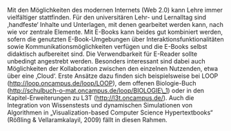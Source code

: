 <!-- filename: 05_Zentrale_Erkenntnisse.md -->
<!-- title: Zentrale Erkenntnisse -->

Mit den Möglichkeiten des modernen Internets (Web 2.0) kann Lehre immer vielfältiger stattfinden. Für den universitären Lehr- und Lernalltag sind ‚handfeste‘ Inhalte und Unterlagen, mit denen gearbeitet werden kann, nach wie vor zentrale Elemente. Mit E-Books kann beides gut kombiniert werden, sofern die genutzten E-Book-Umgebungen über Interaktionsfunktionalitäten sowie Kommunikationsmöglichkeiten verfügen und die E-Books selbst didaktisch aufbereitet sind. Die Verwendbarkeit für E-Reader sollte unbedingt angestrebt werden. Besonders interessant sind dabei auch Möglichkeiten der Kollaboration zwischen den einzelnen Nutzenden, etwa über eine ‚Cloud‘. Erste Ansätze dazu finden sich beispielsweise bei LOOP (http://loop.oncampus.de/loop/LOOP), dem offenen Biologie-Buch (http://schulbuch-o-mat.oncampus.de/loop/BIOLOGIE\_1) oder in den Kapitel-Erweiterungen zu L3T (http://l3t.oncampus.de/). Auch die Integration von Wissenstests und dynamischen Simulationen von Algorithmen in „Visualization-based Computer Science Hypertextbooks“ (Rößling & Vellaramkalayil, 2009) fällt in diesen Rahmen.
